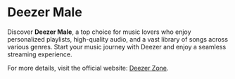 <!DOCTYPE html>
<html lang="en">
<head>
    <meta charset="UTF-8">
    <meta name="viewport" content="width=device-width, initial-scale=1.0">
    <meta name="description" content="Discover Deezer Male - an amazing music streaming experience.">
    <title>Deezer Male | Deezer Zone</title>
</head>
<body>
    <h1>Deezer Male</h1>
    <p>
        Discover <strong>Deezer Male</strong>, a top choice for music lovers who enjoy personalized playlists, high-quality audio, and a vast library of songs across various genres. 
        Start your music journey with Deezer and enjoy a seamless streaming experience.
    </p>
    <p>
        For more details, visit the official website: 
        <a href="https://deezerzone.com" target="_blank" rel="noopener noreferrer">Deezer Zone</a>.
    </p>
</body>
</html>
